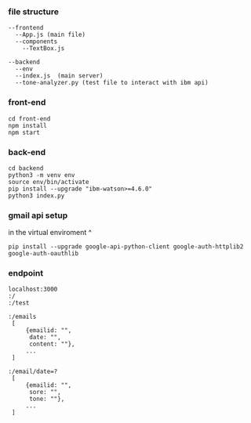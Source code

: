 

### file structure
```
--frontend
  --App.js (main file)
  --components
    --TextBox.js

--backend
  --env
  --index.js  (main server)
  --tone-analyzer.py (test file to interact with ibm api)
```

### front-end
```
cd front-end
npm install
npm start
```

### back-end
```
cd backend
python3 -m venv env
source env/bin/activate
pip install --upgrade "ibm-watson>=4.6.0"
python3 index.py
```

### gmail api setup
in the virtual enviroment ^
```
pip install --upgrade google-api-python-client google-auth-httplib2 google-auth-oauthlib
```

### endpoint
```
localhost:3000
:/   
:/test

:/emails
 [
     {emailid: "",
      date: "",
      content: ""},
     ...
 ]

:/email/date=?
 [
     {emailid: "",
      sore: "",
      tone: ""},
     ...
 ]


```



